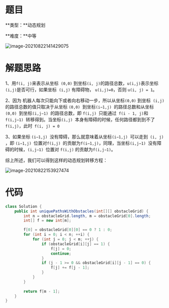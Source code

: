 # 题目

**类型：**动态规划

**难度：**中等

![image-20210822141429075](https://gitee.com/janeroad/iamge-cloud/raw/master/NoteImage/image-20210822141429075.png)







# 解题思路

1、用` f(i, j) `来表示从坐标` (0,0)` 到坐标` (i, j) `的路径总数，` u(i,j) `表示坐标` (i,j) `是否可行，如果坐标` (i,j)` 有障碍物， `u(i,j)=0`，否则 `u(i, j) = 1`。

2、因为 机器人每次只能向下或者向右移动一步，所以从坐标`(0,0)` 到坐标` (i,j)` 的路径总数的值只取决于从坐标 `(0,0) `到坐标`(i−1,j) `的路径总数和从坐标 `(0,0) `到坐标`(i,j−1) `的路径总数，即 `f(i,j) `只能通过` f(i - 1, j)`和`f(i,j−1) `转移得到。当坐标`(i,j) `本身有障碍的时候，任何路径都到到不了 `f(i,j)`，此时` f(i, j) = 0`

3、如果坐标 `(i−1,j) `没有障碍，那么就意味着从坐标`(i−1,j) `可以走到` (i, j)` ，即 `(i−1,j) `位置对`f(i,j) `的贡献为`f(i−1,j)`，同理，当坐标`(i,j−1) `没有障碍的时候，`(i,j−1) `位置对 `f(i,j)` 的贡献为`f(i,j−1)`。

综上所述，我们可以得到这样的动态规划转移方程：

![image-20210822153927474](https://gitee.com/janeroad/iamge-cloud/raw/master/NoteImage/image-20210822153927474.png)





# 代码

```java
class Solution {
    public int uniquePathsWithObstacles(int[][] obstacleGrid) {
        int n = obstacleGrid.length, m = obstacleGrid[0].length;
        int[] f = new int[m];

        f[0] = obstacleGrid[0][0] == 0 ? 1 : 0;
        for (int i = 0; i < n; ++i) {
            for (int j = 0; j < m; ++j) {
                if (obstacleGrid[i][j] == 1) {
                    f[j] = 0;
                    continue;
                }
                if (j - 1 >= 0 && obstacleGrid[i][j - 1] == 0) {
                    f[j] += f[j - 1];
                }
            }
        }
        
        return f[m - 1];
    }
}
```

